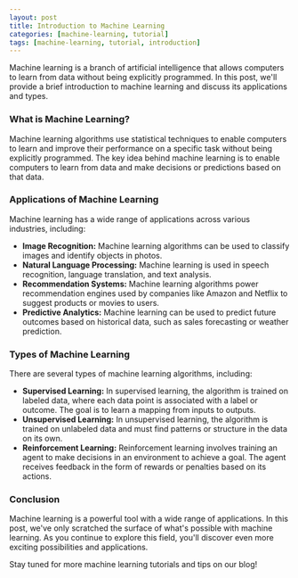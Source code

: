 ```yaml
---
layout: post
title: Introduction to Machine Learning
categories: [machine-learning, tutorial]
tags: [machine-learning, tutorial, introduction]
---
```


Machine learning is a branch of artificial intelligence that allows computers to learn from data without being explicitly programmed. In this post, we'll provide a brief introduction to machine learning and discuss its applications and types.

### What is Machine Learning?

Machine learning algorithms use statistical techniques to enable computers to learn and improve their performance on a specific task without being explicitly programmed. The key idea behind machine learning is to enable computers to learn from data and make decisions or predictions based on that data.

### Applications of Machine Learning

Machine learning has a wide range of applications across various industries, including:

- **Image Recognition:** Machine learning algorithms can be used to classify images and identify objects in photos.
- **Natural Language Processing:** Machine learning is used in speech recognition, language translation, and text analysis.
- **Recommendation Systems:** Machine learning algorithms power recommendation engines used by companies like Amazon and Netflix to suggest products or movies to users.
- **Predictive Analytics:** Machine learning can be used to predict future outcomes based on historical data, such as sales forecasting or weather prediction.

### Types of Machine Learning

There are several types of machine learning algorithms, including:

- **Supervised Learning:** In supervised learning, the algorithm is trained on labeled data, where each data point is associated with a label or outcome. The goal is to learn a mapping from inputs to outputs.
- **Unsupervised Learning:** In unsupervised learning, the algorithm is trained on unlabeled data and must find patterns or structure in the data on its own.
- **Reinforcement Learning:** Reinforcement learning involves training an agent to make decisions in an environment to achieve a goal. The agent receives feedback in the form of rewards or penalties based on its actions.

### Conclusion

Machine learning is a powerful tool with a wide range of applications. In this post, we've only scratched the surface of what's possible with machine learning. As you continue to explore this field, you'll discover even more exciting possibilities and applications.

Stay tuned for more machine learning tutorials and tips on our blog!
